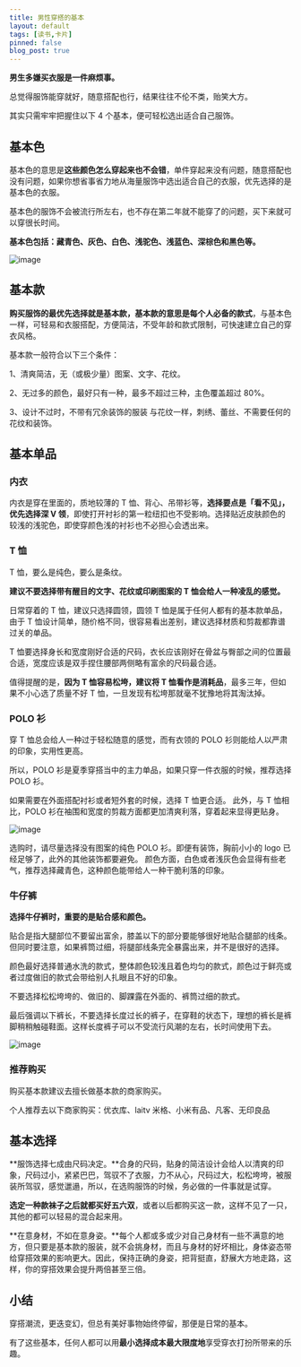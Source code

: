 ```yaml
---
title: 男性穿搭的基本
layout: default
tags: [读书,卡片]
pinned: false
blog_post: true
---
```


**男生多嫌买衣服是一件麻烦事。**

总觉得服饰能穿就好，随意搭配也行，结果往往不伦不类，贻笑大方。

其实只需牢牢把握住以下 4 个基本，便可轻松选出适合自己服饰。

## 基本色

基本色的意思是**这些颜色怎么穿起来也不会错**，单件穿起来没有问题，随意搭配也没有问题，如果你想省事省力地从海量服饰中选出适合自己的衣服，优先选择的是基本色的衣服。

基本色的服饰不会被流行所左右，也不存在第二年就不能穿了的问题，买下来就可以穿很长时间。
  
**基本色包括：藏青色、灰色、白色、浅驼色、浅蓝色、深棕色和黑色等。**
 
![image](http://upload-images.jianshu.io/upload_images/32598-dec429a8facc93a8?imageMogr2/auto-orient/strip%7CimageView2/2/w/1240)

## 基本款

**购买服饰的最优先选择就是基本款，基本款的意思是每个人必备的款式**，与基本色一样，可轻易和衣服搭配，方便简洁，不受年龄和款式限制，可快速建立自己的穿衣风格。

基本款一般符合以下三个条件：

1、清爽简洁，无（或极少量）图案、文字、花纹。

2、无过多的颜色，最好只有一种，最多不超过三种，主色覆盖超过 80%。   

3、设计不过时，不带有冗余装饰的服装 与花纹一样，刺绣、蕾丝、不需要任何的花纹和装饰。

## 基本单品

### 内衣

内衣是穿在里面的，质地较薄的 T 恤、背心、吊带衫等，**选择要点是「看不见」，优先选择深 V 领**，即使打开衬衫的第一粒纽扣也不受影响。选择贴近皮肤颜色的较浅的浅驼色，即使穿颜色浅的衬衫也不必担心会透出来。

### T 恤

T 恤，要么是纯色，要么是条纹。

**建议不要选择带有醒目的文字、花纹或印刷图案的 T 恤会给人一种凌乱的感觉。**

日常穿着的 T 恤，建议只选择圆领，圆领 T 恤是属于任何人都有的基本款单品，由于 T 恤设计简单，随价格不同，很容易看出差别，建议选择材质和剪裁都靠谱过关的单品。

T 恤要选择身长和宽度刚好合适的尺码，衣长应该刚好在骨盆与臀部之间的位置最合适，宽度应该是双手捏住腰部两侧略有富余的尺码最合适。

值得提醒的是，**因为 T 恤容易松垮，建议将 T 恤看作是消耗品**，最多三年，但如果不小心选了质量不好 T 恤，一旦发现有松垮那就毫不犹豫地将其淘汰掉。

### POLO 衫

穿 T 恤总会给人一种过于轻松随意的感觉，而有衣领的 POLO 衫则能给人以严肃的印象，实用性更高。

所以，POLO 衫是夏季穿搭当中的主力单品，如果只穿一件衣服的时候，推荐选择 POLO 衫。

如果需要在外面搭配衬衫或者短外套的时候，选择 T 恤更合适。 此外，与 T 恤相比，POLO 衫在袖围和宽度的剪裁方面都更加清爽利落，穿着起来显得更贴身。

![image](http://upload-images.jianshu.io/upload_images/32598-d9468cbf79ada056?imageMogr2/auto-orient/strip%7CimageView2/2/w/1240)

选购时，请尽量选择没有图案的纯色 POLO 衫。即便有装饰，胸前小小的 logo 已经足够了，此外的其他装饰都要避免。 颜色方面，白色或者浅灰色会显得有些老气，推荐选择藏青色，这种颜色能带给人一种干脆利落的印象。

### 牛仔裤

**选择牛仔裤时，重要的是贴合感和颜色。**

贴合是指大腿部位不要留出富余，膝盖以下的部分要能够很好地贴合腿部的线条。但同时要注意，如果裤筒过细，将腿部线条完全暴露出来，并不是很好的选择。

颜色最好选择普通水洗的款式，整体颜色较浅且着色均匀的款式，颜色过于鲜亮或者过度做旧的款式会带给别人扎眼且不好的印象。

不要选择松松垮垮的、做旧的、脚踝露在外面的、裤筒过细的款式。

最后强调以下裤长，不要选择长度过长的裤子，在穿鞋的状态下，理想的裤长是裤脚稍稍触碰鞋面。这样长度裤子可以不受流行风潮的左右，长时间使用下去。

![image](http://upload-images.jianshu.io/upload_images/32598-a2a3b3e239471c78?imageMogr2/auto-orient/strip%7CimageView2/2/w/1240)

### 推荐购买

购买基本款建议去擅长做基本款的商家购买。

个人推荐去以下商家购买：优衣库、laitv 米格、小米有品、凡客、无印良品

## 基本选择

**服饰选择七成由尺码决定。**合身的尺码，贴身的简洁设计会给人以清爽的印象，尺码过小，紧紧巴巴，驾驭不了衣服，力不从心，尺码过大，松松垮垮，被服装所驾驭，感觉邋遢，所以，在选购服饰的时候，务必做的一件事就是试穿。

**选定一种款袜子之后就都买好五六双**，或者以后都购买这一款，这样不见了一只，其他的都可以轻易的混合起来用。

**在意身材，不如在意身姿。**每个人都或多或少对自己身材有一些不满意的地方，但只要是基本款的服装，就不会挑身材，而且与身材的好坏相比，身体姿态带给穿搭效果的影响更大。因此，保持正确的身姿，把背挺直，舒展大方地走路，这样，你的穿搭效果会提升两倍甚至三倍。

## 小结

穿搭潮流，更迭变幻，但总有美好事物始终停留，那便是日常的基本。

有了这些基本，任何人都可以用**最小选择成本最大限度地**享受穿衣打扮所带来的乐趣。